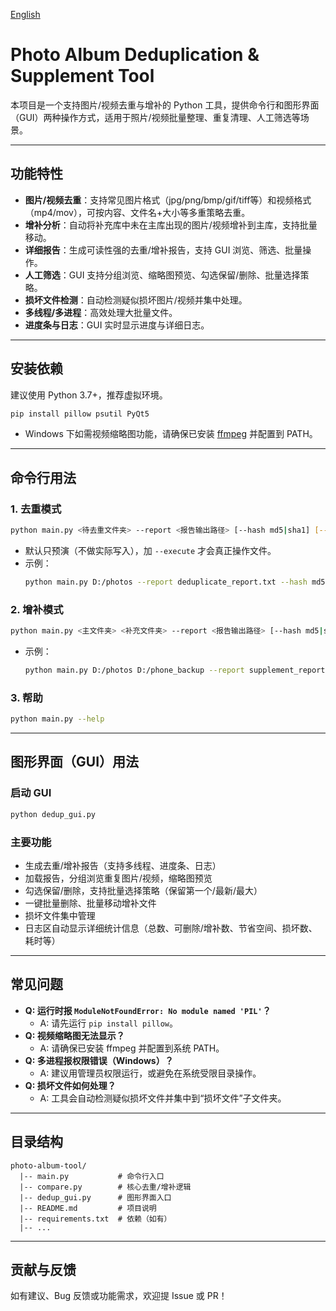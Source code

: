 [English](README-en.md)

# Photo Album Deduplication & Supplement Tool

本项目是一个支持图片/视频去重与增补的 Python 工具，提供命令行和图形界面（GUI）两种操作方式，适用于照片/视频批量整理、重复清理、人工筛选等场景。

---

## 功能特性
- **图片/视频去重**：支持常见图片格式（jpg/png/bmp/gif/tiff等）和视频格式（mp4/mov），可按内容、文件名+大小等多重策略去重。
- **增补分析**：自动将补充库中未在主库出现的图片/视频增补到主库，支持批量移动。
- **详细报告**：生成可读性强的去重/增补报告，支持 GUI 浏览、筛选、批量操作。
- **人工筛选**：GUI 支持分组浏览、缩略图预览、勾选保留/删除、批量选择策略。
- **损坏文件检测**：自动检测疑似损坏图片/视频并集中处理。
- **多线程/多进程**：高效处理大批量文件。
- **进度条与日志**：GUI 实时显示进度与详细日志。

---

## 安装依赖

建议使用 Python 3.7+，推荐虚拟环境。

```bash
pip install pillow psutil PyQt5
```

- Windows 下如需视频缩略图功能，请确保已安装 [ffmpeg](https://ffmpeg.org/) 并配置到 PATH。

---

## 命令行用法

### 1. 去重模式

```bash
python main.py <待去重文件夹> --report <报告输出路径> [--hash md5|sha1] [--execute]
```
- 默认只预演（不做实际写入），加 `--execute` 才会真正操作文件。
- 示例：
  ```bash
  python main.py D:/photos --report deduplicate_report.txt --hash md5 --execute
  ```

### 2. 增补模式

```bash
python main.py <主文件夹> <补充文件夹> --report <报告输出路径> [--hash md5|sha1] [--execute]
```
- 示例：
  ```bash
  python main.py D:/photos D:/phone_backup --report supplement_report.txt --execute
  ```

### 3. 帮助

```bash
python main.py --help
```

---

## 图形界面（GUI）用法

### 启动 GUI

```bash
python dedup_gui.py
```

### 主要功能
- 生成去重/增补报告（支持多线程、进度条、日志）
- 加载报告，分组浏览重复图片/视频，缩略图预览
- 勾选保留/删除，支持批量选择策略（保留第一个/最新/最大）
- 一键批量删除、批量移动增补文件
- 损坏文件集中管理
- 日志区自动显示详细统计信息（总数、可删除/增补数、节省空间、损坏数、耗时等）

---

## 常见问题

- **Q: 运行时报 `ModuleNotFoundError: No module named 'PIL'`？**
  - A: 请先运行 `pip install pillow`。
- **Q: 视频缩略图无法显示？**
  - A: 请确保已安装 ffmpeg 并配置到系统 PATH。
- **Q: 多进程报权限错误（Windows）？**
  - A: 建议用管理员权限运行，或避免在系统受限目录操作。
- **Q: 损坏文件如何处理？**
  - A: 工具会自动检测疑似损坏文件并集中到“损坏文件”子文件夹。

---

## 目录结构

```
photo-album-tool/
  |-- main.py           # 命令行入口
  |-- compare.py        # 核心去重/增补逻辑
  |-- dedup_gui.py      # 图形界面入口
  |-- README.md         # 项目说明
  |-- requirements.txt  # 依赖（如有）
  |-- ...
```

---

## 贡献与反馈

如有建议、Bug 反馈或功能需求，欢迎提 Issue 或 PR！
